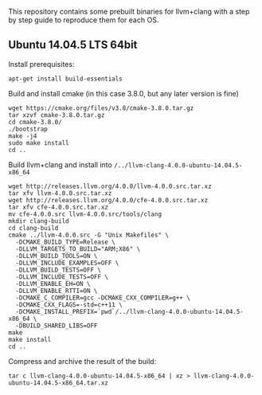 This repository contains some prebuilt binaries for llvm+clang with a step by step
guide to reproduce them for each OS.

## Ubuntu 14.04.5 LTS 64bit

Install prerequisites:

```
apt-get install build-essentials
```

Build and install cmake (in this case 3.8.0, but any later version is fine)

```
wget https://cmake.org/files/v3.8/cmake-3.8.0.tar.gz
tar xzvf cmake-3.8.0.tar.gz
cd cmake-3.8.0/
./bootstrap
make -j4
sudo make install
cd ..
```

Build llvm+clang and install into `/../llvm-clang-4.0.0-ubuntu-14.04.5-x86_64`

```
wget http://releases.llvm.org/4.0.0/llvm-4.0.0.src.tar.xz
tar xfv llvm-4.0.0.src.tar.xz
wget http://releases.llvm.org/4.0.0/cfe-4.0.0.src.tar.xz
tar xfv cfe-4.0.0.src.tar.xz
mv cfe-4.0.0.src llvm-4.0.0.src/tools/clang
mkdir clang-build
cd clang-build
cmake ../llvm-4.0.0.src -G "Unix Makefiles" \
  -DCMAKE_BUILD_TYPE=Release \
  -DLLVM_TARGETS_TO_BUILD="ARM;X86" \
  -DLLVM_BUILD_TOOLS=ON \
  -DLLVM_INCLUDE_EXAMPLES=OFF \
  -DLLVM_BUILD_TESTS=OFF \
  -DLLVM_INCLUDE_TESTS=OFF \
  -DLLVM_ENABLE_EH=ON \
  -DLLVM_ENABLE_RTTI=ON \
  -DCMAKE_C_COMPILER=gcc -DCMAKE_CXX_COMPILER=g++ \
  -DCMAKE_CXX_FLAGS=-std=c++11 \
  -DCMAKE_INSTALL_PREFIX=`pwd`/../llvm-clang-4.0.0-ubuntu-14.04.5-x86_64 \
  -DBUILD_SHARED_LIBS=OFF
make
make install
cd ..
```

Compress and archive the result of the build:

```
tar c llvm-clang-4.0.0-ubuntu-14.04.5-x86_64 | xz > llvm-clang-4.0.0-ubuntu-14.04.5-x86_64.tar.xz
```

